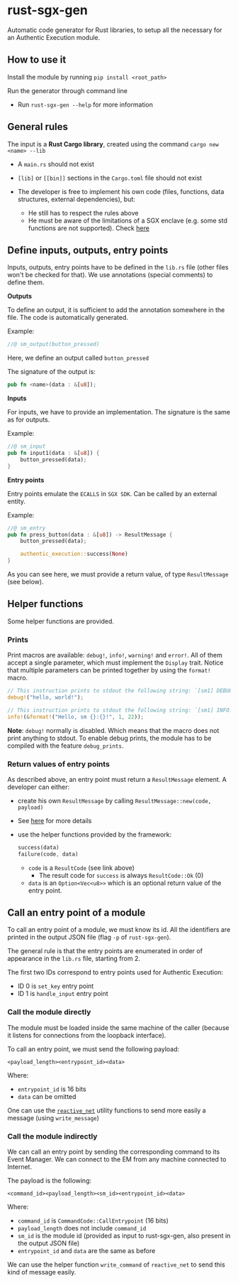 # rust-sgx-gen

Automatic code generator for Rust libraries, to setup all the necessary for an Authentic Execution module.

## How to use it

Install the module by running `pip install <root_path>`

Run the generator through command line

- Run `rust-sgx-gen --help` for more information

## General rules

The input is a **Rust Cargo library**, created using the command `cargo new <name> --lib`

- A `main.rs` should not exist
- `[lib]` or `[[bin]]` sections in the `Cargo.toml` file should not exist

- The developer is free to implement his own code (files, functions, data structures, external dependencies), but:
  - He still has to respect the rules above
  - He must be aware of the limitations of a SGX enclave (e.g. some std functions are not supported). Check [here](https://edp.fortanix.com/docs/concepts/rust-std/)

## Define inputs, outputs, entry points

Inputs, outputs, entry points have to be defined in the `lib.rs` file (other files won't be checked for that). We use annotations (special comments) to define them.

**Outputs**

To define an output, it is sufficient to add the annotation somewhere in the file. The code is automatically generated.

Example:

```rust
//@ sm_output(button_pressed)
```

Here, we define an output called `button_pressed`

The signature of the output is:

```rust
pub fn <name>(data : &[u8]);
```

**Inputs**

For inputs, we have to provide an implementation. The signature is the same as for outputs.

Example:

```rust
//@ sm_input
pub fn input1(data : &[u8]) {
    button_pressed(data);
}
```

**Entry points**

Entry points emulate the `ECALLS` in `SGX SDK`. Can be called by an external entity.

Example:

```rust
//@ sm_entry
pub fn press_button(data : &[u8]) -> ResultMessage {
    button_pressed(data);

    authentic_execution::success(None)
}
```

As you can see here, we must provide a return value, of type `ResultMessage` (see below).

## Helper functions

Some helper functions are provided.

### Prints

Print macros are available: `debug!`, `info!`, `warning!` and `error!`. All of them accept a single parameter, which must implement the `Display` trait. Notice that multiple parameters can be printed together by using the `format!` macro.

```rust
// This instruction prints to stdout the following string: `[sm1] DEBUG: hello, world!`
debug!("hello, world!"); 

// This instruction prints to stdout the following string: `[sm1] INFO: hello, sm 1:22!`
info!(&format!("Hello, sm {}:{}!", 1, 22));
```



**Note**: `debug!` normally is disabled. Which means that the macro does not print anything to stdout. To enable debug prints, the module has to be compiled with the feature `debug_prints`.

### Return values of entry points

As described above, an entry point must return a `ResultMessage` element. A developer can either:

- create his own `ResultMessage` by calling `ResultMessage::new(code, payload)`
  
- See [here](https://github.com/gianlu33/rust-sgx-libs/blob/master/reactive_net/src/result_message.rs) for more details
  
- use the helper functions provided by the framework:

  ```rust
  success(data)
  failure(code, data)
  ```

  - `code` is a `ResultCode` (see link above)
    - The result code for `success` is always `ResultCode::Ok` (0)
  - `data` is an `Option<Vec<u8>>` which is an optional return value of the entry point.

 ## Call an entry point of a module

To call an entry point of a module, we must know its id. All the identifiers are printed in the output JSON file (flag `-p` of `rust-sgx-gen`).

The general rule is that the entry points are enumerated in order of appearance in the `lib.rs` file, starting from 2.

The first two IDs correspond to entry points used for Authentic Execution:

- ID 0 is `set_key` entry point
- ID 1 is `handle_input` entry point

### Call the module directly

The module must be loaded inside the same machine of the caller (because it listens for connections from the loopback interface).

To call an entry point, we must send the following payload:

`<payload_length><entrypoint_id><data>`

Where:

- `entrypoint_id` is 16 bits
- `data` can be omitted

One can use the [`reactive_net`](https://github.com/gianlu33/rust-sgx-libs/tree/master/reactive_net) utility functions to send more easily a message (using `write_message`)

### Call the module indirectly

We can call an entry point by sending the corresponding command to its Event Manager. We can connect to the EM from any machine connected to Internet.

The payload is the following:

`<command_id><payload_length><sm_id><entrypoint_id><data>`

Where:

- `command_id` is `CommandCode::CallEntrypoint` (16 bits)
- `payload_length` does not include `command_id`
- `sm_id` is the module id (provided as input to rust-sgx-gen, also present in the output JSON file)
- `entrypoint_id` and `data` are the same as before

We can use the helper function `write_command` of `reactive_net` to send this kind of message easily.
